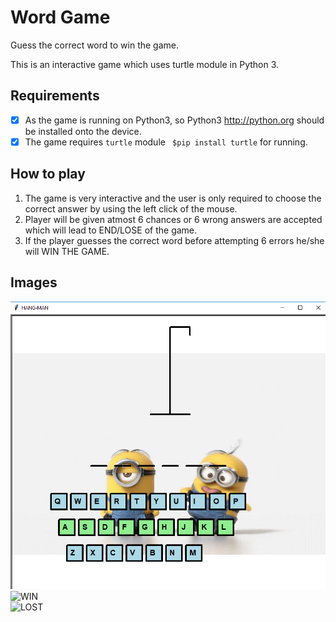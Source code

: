 # Word Game
Guess the correct word to win the game.

This is an interactive game which uses turtle module in Python 3.

## Requirements
  - [x] As the game is running on Python3, so Python3 http://python.org should be installed onto the device.
  - [x] The game requires `turtle` module ` $pip install turtle` for running.

## How to play
  1. The game is very interactive and the user is only required to choose the correct answer by using the left click of the mouse.
  2. Player will be given atmost 6 chances or 6 wrong answers are accepted which will lead to END/LOSE of the game.
  3. If the player guesses the correct word before attempting 6 errors he/she will WIN THE GAME.

## Images
![GAME INTERFACE](https://raw.githubusercontent.com/rajdeep099/Word-Game/master/game.png)
![WIN](https://raw.githubusercontent.com/rajdeep099/Word-Game/master/win.png)  
![LOST](https://raw.githubusercontent.com/rajdeep099/Word-Game/master/lost.png)

